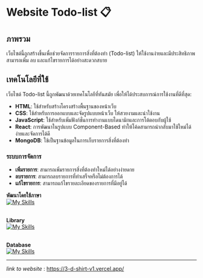 # Website Todo-list 📋

## ภาพรวม

เว็บไซต์นี้ถูกสร้างขึ้นเพื่อช่วยจัดการรายการสิ่งที่ต้องทำ (Todo-list) ให้ใช้งานง่ายและมีประสิทธิภาพ สามารถเพิ่ม ลบ และแก้ไขรายการได้อย่างสะดวกสบาย

## เทคโนโลยีที่ใช้

เว็บไซต์ Todo-list นี้ถูกพัฒนาด้วยเทคโนโลยีที่ทันสมัย เพื่อให้ได้ประสบการณ์การใช้งานที่ดีที่สุด:

- **HTML**: ใช้สำหรับสร้างโครงสร้างพื้นฐานของหน้าเว็บ
- **CSS**: ใช้สำหรับการออกแบบและจัดรูปแบบหน้าเว็บ ให้สวยงามและน่าใช้งาน
- **JavaScript**: ใช้สำหรับเพิ่มฟังก์ชั่นการทำงานแบบไดนามิกและการโต้ตอบกับผู้ใช้
- **React**: การพัฒนาในรูปแบบ Component-Based ทำให้โค้ดสามารถนำกลับมาใช้ใหม่ได้ง่ายและจัดการได้ดี
- **MongoDB**: ใช้เป็นฐานข้อมูลในการเก็บรายการสิ่งที่ต้องทำ

### ระบบการจัดการ

- **เพิ่มรายการ**: สามารถเพิ่มรายการสิ่งที่ต้องทำใหม่ได้อย่างง่ายดาย
- **ลบรายการ**: สามารถลบรายการที่ทำเสร็จหรือไม่ต้องการได้
- **แก้ไขรายการ**: สามารถแก้ไขรายละเอียดของรายการที่มีอยู่ได้

**พัฒนาโดยใช้ภาษา**
<br />
[![My Skills](https://skillicons.dev/icons?i=html,css,js)](https://skillicons.dev)
<br />
<br />

**Library**
<br />
[![My Skills](https://skillicons.dev/icons?i=react)](https://skillicons.dev)
<br />
<br />

**Database**
<br />
[![My Skills](https://skillicons.dev/icons?i=mongodb)](https://skillicons.dev)
<hr>



*link to website* : https://3-d-shirt-v1.vercel.app/

